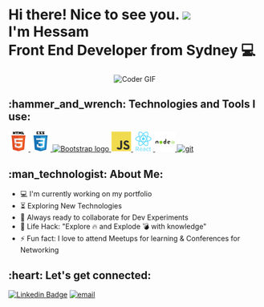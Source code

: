  <!-- Hi there! Feel free to make this your own but don't use my data. Attributions are welcomed --> 


# Hi there! Nice to see you.  <img src="https://raw.githubusercontent.com/MartinHeinz/MartinHeinz/master/wave.gif" width="30px"><br>I'm Hessam <br> Front End Developer from Sydney :computer:

<abc>
  <p align="center">
   <img align="center" src="https://media4.giphy.com/media/u2pmTWUi0MXjyrMaVj/giphy.gif?cid=790b761188d454633166a4fe2187b8d06ff05bebb378a587&rid=giphy.gif&ct=g" alt="Coder GIF" width="100%" height="500px">
    </p>
</abc>


<h2 align="left">:hammer_and_wrench: Technologies and Tools I use:</h2>
<p align="left">
    <a href="https://www.w3.org/html/" target="_blank"> <img src="https://raw.githubusercontent.com/devicons/devicon/master/icons/html5/html5-original-wordmark.svg" alt="html5" width="40" height="40"/> </a>
    <a href="https://www.w3schools.com/css/" target="_blank"> <img src="https://raw.githubusercontent.com/devicons/devicon/master/icons/css3/css3-original-wordmark.svg" alt="css3" width="40" height="40"/> </a>
  <a href="https://uiwjs.github.io/bootstrap-icons/index.html">
    <img src="https://v5.getbootstrap.com/docs/5.0/assets/brand/bootstrap-logo-shadow.png" alt="Bootstrap logo"  width="40" height="40">
  </a>
    <a href="https://developer.mozilla.org/en-US/docs/Web/JavaScript" target="_blank"> <img src="https://raw.githubusercontent.com/devicons/devicon/master/icons/javascript/javascript-original.svg" alt="javascript" width="40" height="40"/> </a>
<a href="https://reactjs.org/" target="_blank"> <img src="https://raw.githubusercontent.com/devicons/devicon/master/icons/react/react-original-wordmark.svg" alt="react" width="40" height="40"/> </a>
      <a href="https://nodejs.org" target="_blank"> <img src="https://raw.githubusercontent.com/devicons/devicon/master/icons/nodejs/nodejs-original-wordmark.svg" alt="nodejs" width="40" height="40"/> </a>
<a href="https://git-scm.com/" target="_blank"> <img src="https://www.vectorlogo.zone/logos/git-scm/git-scm-icon.svg" alt="git" width="40" height="40"/> </a>
    </p>
    

<h2 align="left">:man_technologist: About Me:</h2>

- :computer: I'm currently working on my portfolio
- :hourglass_flowing_sand:  Exploring New Technologies
- :rocket: Always ready to collaborate for Dev Experiments
- :dart: Life Hack: "Explore :fire: and Explode :bomb: with knowledge" 
- :zap: Fun fact: I love to attend Meetups for learning & Conferences for Networking<br>

<h2 align="left">:heart: Let's get connected:</h2>

[![Linkedin Badge](https://img.shields.io/badge/-HessamImen-blue?style=flat-square&logo=Linkedin&logoColor=white&link=https://www.linkedin.com/in/hessam-imen-7660b870)](https://www.linkedin.com/in/hessam-imen-7660b870) [![email](https://img.shields.io/static/v1.svg?label=Email&message=Hessam&color=grey&logo=gmail&style=flat&logoColor=white&colorA=critical)](https://www.hessam.imen@gmail.com/)
